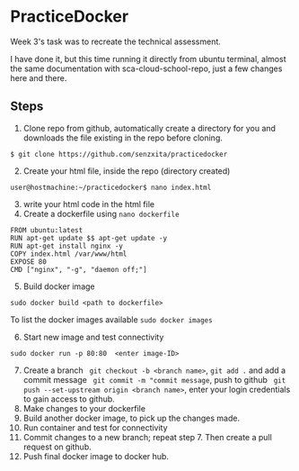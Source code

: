 # PracticeDocker
Week 3's task was to recreate the technical assessment.

I have done it, but this time running it directly from ubuntu terminal, almost the same documentation with sca-cloud-school-repo, just a few changes here and there.

## Steps
1. Clone repo from github, automatically create a directory for you and downloads the file existing in the repo before cloning.
 ```
 $ git clone https://github.com/senzxita/practicedocker 
 ```
2. Create your html file, inside the repo (directory created)
```
user@hostmachine:~/practicedocker$ nano index.html 
```
3. write your html code in the html file
4. Create a dockerfile using ```nano dockerfile```
```
FROM ubuntu:latest
RUN apt-get update $$ apt-get update -y
RUN apt-get install nginx -y
COPY index.html /var/www/html
EXPOSE 80
CMD ["nginx", "-g", "daemon off;"]
```
5. Build docker image
```
sudo docker build <path to dockerfile> 
```
To list the docker images available ``` sudo docker images ``` 

6. Start new image and test connectivity
```
sudo docker run -p 80:80  <enter image-ID>
```
7. Create a branch ``` git checkout -b <branch name>```, ``` git add . ``` and add a commit message ``` git commit -m "commit message```, push to github ``` git push --set-upstream origin <branch name>```, enter your login credentials to gain access to github.
8. Make changes to your dockerfile 
9. Build another docker image, to pick up the changes made.
10. Run container and test for connectivity
11. Commit changes to a new branch; repeat step 7. Then create a pull request on github.
12. Push final docker image to docker hub.

